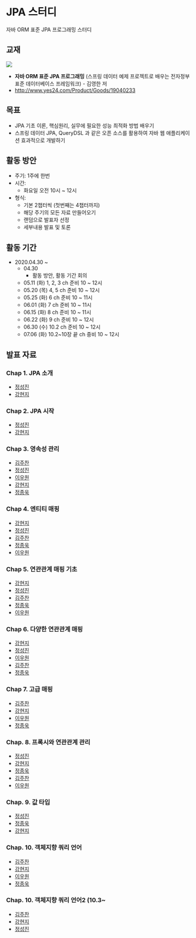 # JPA 스터디
자바 ORM 표준 JPA 프로그래밍 스터디

## 교재
![](http://image.yes24.com/goods/19040233/300x0)

- **자바 ORM 표준 JPA 프로그래밍** (스프링 데이터 예제 프로젝트로 배우는 전자정부 표준 데이터베이스 프레임워크) - 김영한 저
- http://www.yes24.com/Product/Goods/19040233

## 목표
- JPA 기초 이론, 핵심원리, 실무에 필요한 성능 최적화 방법 배우기
- 스프링 데이터 JPA, QueryDSL 과 같은 오픈 소스를 활용하여 자바 웹 애플리케이션 효과적으로 개발하기

## 활동 방안
- 주기: 1주에 한번
- 시간: 
  - 화요일 오전 10시 ~ 12시
- 형식: 
  - 기본 2챕터씩 (첫번째는 4챕터까지) 
  - 해당 주기의 모든 자료 만들어오기
  - 랜덤으로 발표자 선정
  - 세부내용 발표 및 토론

## 활동 기간
- 2020.04.30 ~
  - 04.30
    - 활동 방안, 활동 기간 회의
  - 05.11 (화) 1, 2, 3 ch 준비 10 ~ 12시
  - 05.20 (목) 4, 5 ch 준비 10 ~ 12시
  - 05.25 (화) 6 ch 준비 10 ~ 11시
  - 06.01 (화) 7 ch 준비 10 ~ 11시
  - 06.15 (화) 8 ch 준비 10 ~ 11시
  - 06.22 (화) 9 ch 준비 10 ~ 12시
  - 06.30 (수) 10.2 ch 준비 10 ~ 12시
  - 07.06 (화) 10.2~10장 끝 ch 중비 10 ~ 12시

## 발표 자료
### Chap 1. JPA 소개
- [정성진](https://docs.google.com/presentation/d/10y2VMZ62AG3MN-RdushdVLh8Sy502R5lyQMXSCfyOmI/edit?usp=sharing)
- [강현지](https://devwari.tistory.com/9?category=985460)

### Chap 2. JPA 시작
- [정성진](https://docs.google.com/presentation/d/1mr29Pl_tuJaXYdJ91nO3CPvC3En_YdPjNh0lmxvFj-Y/edit?usp=sharing)
- [강현지](https://devwari.tistory.com/10?category=985460)

### Chap 3. 영속성 관리
- [김주찬](http://blue564.cafe24.com/?p=373)
- [정성진](https://docs.google.com/presentation/d/1EuZCCxnpYuwyxh_WD4x4l9Pc_McBBiwzfME26sRj_6U/edit?usp=sharing)
- [이우원](https://www.notion.so/3-e77319a0a86e475d8263e19a825c65cc)
- [강현지](https://devwari.tistory.com/)
- [정종욱](https://www.notion.so/jong9/1-JPA-1-3-7d22fe087ac44701803b1d0bd17ba530)

### Chap 4. 엔티티 매핑
- [강현지](https://devwari.tistory.com/12?category=985460)
- [정성진](https://docs.google.com/presentation/d/1tE8iy1uFOI2kdplIh8FWuOZUAQsKt7DMvhkG_nfqxqw/edit?usp=sharing)
- [김주찬](http://blue564.cafe24.com/?p=389)
- [정종욱](https://www.notion.so/jong9/2-JPA-4-518ef18b8c19492eaaf2265fd468da35)
- [이우원](https://www.notion.so/4-8d0f8a9c99224fc486fa4cee5fa752be)

### Chap 5. 연관관계 매핑 기초
- [강현지](https://devwari.tistory.com/13?category=985460)
- [정성진](https://docs.google.com/presentation/d/1JrOP221E4mQ-PxEF11Is0IiH-dbJXd87hF2kjaddmT4/edit?usp=sharing)
- [김주찬](http://blue564.cafe24.com/?p=395)
- [정종욱](https://www.notion.so/jong9/2-JPA-5-c67c22dbf23349d1a2ac63ea7fb78361)
- [이우원](https://www.notion.so/5-201f81b4b64143b3bd92f693de190526)

### Chap 6. 다양한 연관관계 매핑
- [강현지](https://devwari.tistory.com/14)
- [정성진](https://docs.google.com/presentation/d/1jIBajogAao8Vnt_y6ccfETdKj6rQt62BO5FeqO_hqck/edit?usp=sharing)
- [이우원](https://www.notion.so/6-9a1b06e75ee4482681b63c76a0ab4642)
- [김주찬](http://blue564.cafe24.com/?p=419)
- [정종욱](https://www.notion.so/jong9/3-JPA-6-15762cd9d11841988aebea5a1e79b2c6)

### Chap 7. 고급 매핑
- [김주찬](http://blue564.cafe24.com/?p=429)
- [강현지](https://devwari.tistory.com/15)
- [이우원](https://www.notion.so/7-1376a8d54f294800b0386088549c8e71)
- [정종욱](https://www.notion.so/jong9/4-JPA-7-3bb077f9cee2411a89b771f4e30913f3)

### Chap. 8. 프록시와 연관관계 관리
- [정성진](https://docs.google.com/presentation/d/1WrcpuJR6Vy5vu5iKZOq7DgjjU4gBKXAokkzQaUSdrlE/edit?usp=sharing)
- [강현지](https://devwari.tistory.com/16)
- [정종욱](https://www.notion.so/jong9/5-JPA-8-1fbf14cd5cff4ff8a4eee6b226cb952f)
- [김주찬](http://blue564.cafe24.com/?p=445)
- [이우원](https://www.notion.so/8-c8fc885af5d44d9d97c328e833c058c2)

### Chap. 9. 값 타입
- [정성진](https://docs.google.com/presentation/d/1AKThOxUBSvzYdL4qeJwZPgQ9Atfk5OsEHQ9c4BbDyJo/edit?usp=sharing)
- [정종욱](https://www.notion.so/jong9/6-JPA-9-10-2-7ac37144dc7f4db3a748651d1a7c43a1)
- [강현지](https://devwari.tistory.com/17)

### Chap. 10. 객체지향 쿼리 언어
- [김주찬](http://blue564.cafe24.com/?p=459)
- [강현지](https://devwari.tistory.com/18)
- [이우원](https://www.notion.so/10-ee8c56a401174839925d770925268902)
- [정종욱](https://www.notion.so/jong9/7-JPA-10-2-b924a835bbb84adc999c25de4e41e50e)

### Chap. 10. 객체지향 쿼리 언어2 (10.3~
- [김주찬](http://blue564.cafe24.com/?p=477)
- [강현지](https://devwari.tistory.com/19)
- [정성진](https://docs.google.com/presentation/d/1WdPsp4uvF1atrmd0b7eI-rFKnAlClSl3uEyOaVlsIA0/edit?usp=sharing)
